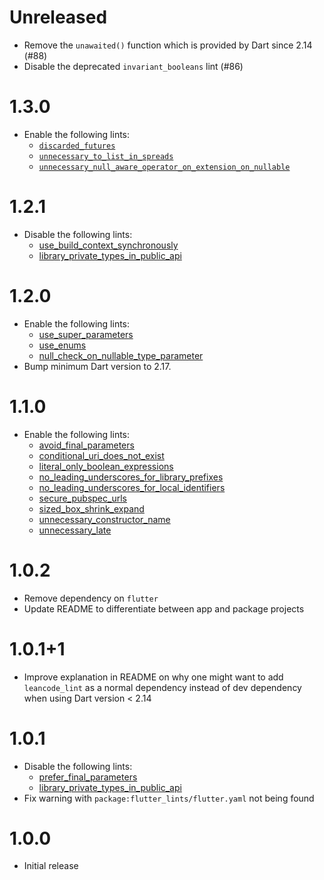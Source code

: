 # Unreleased

- Remove the `unawaited()` function which is provided by Dart since 2.14 (#88)
- Disable the deprecated `invariant_booleans` lint (#86)

# 1.3.0

- Enable the following lints:
  - [`discarded_futures`](https://dart-lang.github.io/linter/lints/discarded_futures.html)
  - [`unnecessary_to_list_in_spreads`](https://dart-lang.github.io/linter/lints/unnecessary_to_list_in_spreads.html)
  - [`unnecessary_null_aware_operator_on_extension_on_nullable`](https://dart-lang.github.io/linter/lints/unnecessary_null_aware_operator_on_extension_on_nullable.html)

# 1.2.1

- Disable the following lints:
  - [use_build_context_synchronously](https://dart-lang.github.io/linter/lints/use_build_context_synchronously)
  - [library_private_types_in_public_api](https://dart-lang.github.io/linter/lints/library_private_types_in_public_api)

# 1.2.0

- Enable the following lints:
  - [use_super_parameters](https://dart-lang.github.io/linter/lints/use_super_parameters)
  - [use_enums](https://dart-lang.github.io/linter/lints/use_enums)
  - [null_check_on_nullable_type_parameter](https://dart-lang.github.io/linter/lints/null_check_on_nullable_type_parameter.html)
- Bump minimum Dart version to 2.17.

# 1.1.0

- Enable the following lints:
  - [avoid_final_parameters](https://dart-lang.github.io/linter/lints/avoid_final_parameters)
  - [conditional_uri_does_not_exist](https://dart-lang.github.io/linter/lints/conditional_uri_does_not_exist)
  - [literal_only_boolean_expressions](https://dart-lang.github.io/linter/lints/literal_only_boolean_expressions)
  - [no_leading_underscores_for_library_prefixes](https://dart-lang.github.io/linter/lints/no_leading_underscores_for_library_prefixes)
  - [no_leading_underscores_for_local_identifiers](https://dart-lang.github.io/linter/lints/no_leading_underscores_for_local_identifiers)
  - [secure_pubspec_urls](https://dart-lang.github.io/linter/lints/secure_pubspec_urls)
  - [sized_box_shrink_expand](https://dart-lang.github.io/linter/lints/sized_box_shrink_expand)
  - [unnecessary_constructor_name](https://dart-lang.github.io/linter/lints/unnecessary_constructor_name)
  - [unnecessary_late](https://dart-lang.github.io/linter/lints/unnecessary_late)

# 1.0.2

- Remove dependency on `flutter`
- Update README to differentiate between app and package projects

# 1.0.1+1

- Improve explanation in README on why one might want to add `leancode_lint` as
  a normal dependency instead of dev dependency when using Dart version < 2.14

# 1.0.1

- Disable the following lints:
  - [prefer_final_parameters](https://dart-lang.github.io/linter/lints/prefer_final_parameters)
  - [library_private_types_in_public_api](https://dart-lang.github.io/linter/lints/library_private_types_in_public_api)
- Fix warning with `package:flutter_lints/flutter.yaml` not being found

# 1.0.0

- Initial release
